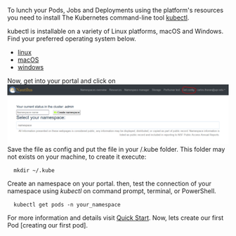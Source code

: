 To lunch your Pods, Jobs and Deployments using the platform's resources you need to install The Kubernetes command-line tool [kubectl](https://kubernetes.io/docs/tasks/tools/).

kubectl is installable on a variety of Linux platforms, macOS and Windows. Find your preferred operating system below.
* [linux](https://kubernetes.io/docs/tasks/tools/install-kubectl-linux/)
* [macOS](https://kubernetes.io/docs/tasks/tools/install-kubectl-macos/)
* [windows](https://kubernetes.io/docs/tasks/tools/install-kubectl-windows/)

Now, get into your portal and click on ![GetConfig](https://github.com/CarlosTheran/NautilusTutorial/blob/main/img/get_config.PNG)
Save the file as config and put the file in your /.kube folder. This folder may not exists on your machine, to create it execute: 
```
  mkdir ~/.kube
```
Create an namespace on your portal. then, test the connection of your namespace using *kubectl* on command prompt, terminal, or PowerShell.
```
  kubectl get pods -n your_namespace
```

For more information and details visit [Quick Start](https://ucsd-prp.gitlab.io/userdocs/start/quickstart/). Now, lets create our first Pod [creating our first pod].
